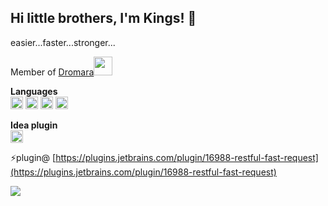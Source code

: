 ## Hi little brothers, I'm Kings! 👋
easier...faster...stronger...

Member of [Dromara](https://dromara.org/)<img height="30" src="https://github.com/kings1990/kings1990/blob/master/imgs/work.gif">

**Languages**  
<code><img height="20" src="https://github.com/kings1990/kings1990/blob/master/imgs/language/java.svg"></code>
<code><img height="20" src="https://github.com/kings1990/kings1990/blob/master/imgs/language/python.svg"></code>
<code><img height="20" src="https://github.com/kings1990/kings1990/blob/master/imgs/language/html.svg"></code>
<code><img height="20" src="https://github.com/kings1990/kings1990/blob/master/imgs/language/js.svg"></code>


**Idea plugin**  
<code><a title="Restful Fast Request" href="https://plugins.jetbrains.com/plugin/16988-restful-fast-request"><img height="20" src="https://github.com/kings1990/kings1990/blob/master/imgs/fastRequest.svg"></a></code>

⚡plugin@ [https://plugins.jetbrains.com/plugin/16988-restful-fast-request](https://plugins.jetbrains.com/plugin/16988-restful-fast-request)


<img  src="https://github-readme-stats.vercel.app/api?username=kings1990&show_icons=true&theme=vue-dark&count_private=true"/>

<!--
**kings1990/kings1990** is a ✨ _special_ ✨ repository because its `README.md` (this file) appears on your GitHub profile.

Here are some ideas to get you started:

- 🔭 I’m currently working on ...
- 🌱 I’m currently learning ...
- 👯 I’m looking to collaborate on ...
- 🤔 I’m looking for help with ...
- 💬 Ask me about ...
- 📫 How to reach me: ...
- 😄 Pronouns: ...
- ⚡ Fun fact: ...
-->

<!-- 
活到老学到老!

> 目标
  1. 源码剖析和框架定制能力
  2. 平台性能分析和调优能力
  3. 分布式架构设计能力
  4. 海量数据存储能力
  5. 高并发处理能力
  6. 解决方案和中间件实战能力
  7. 容器技术应用和集群化部署能力
  8. 海量数据搜索和实时计算能力

加油!!!🤪 -->

<!-- [![Anurag's github stats](https://github-readme-stats.vercel.app/api?username=kings1990&show_icons=true&theme=cobalt&count_private=true)](https://github.com/kings1990) -->

<!-- > My Intellij plugin  

[![Fast Request](https://github-readme-stats.vercel.app/api/pin/?username=kings1990&repo=fast-request)](https://github.com/kings1990/fast-request)
[![Fast Request Doc](https://github-readme-stats.vercel.app/api/pin/?username=kings1990&repo=restful-fast-request-doc)](https://github.com/kings1990/restful-fast-request-doc)

[![rap2-generator-web](https://github-readme-stats.vercel.app/api/pin/?username=kings1990&repo=intellij-java-serializable)](https://github.com/kings1990/intellij-java-serializable)


> Component

[![rap2-generator](https://github-readme-stats.vercel.app/api/pin/?username=kings1990&repo=rap2-generator)](https://github.com/kings1990/rap2-generator)
[![rap2-generator-web](https://github-readme-stats.vercel.app/api/pin/?username=kings1990&repo=rap2-generator-web)](https://github.com/kings1990/rap2-generator-web) 

> Language  

[![Top Langs](https://github-readme-stats.vercel.app/api/top-langs/?username=kings1990&layout=compact&hide=css,html)](https://github.com/kings1990)
-->



